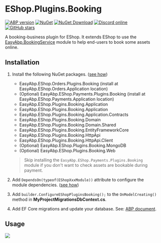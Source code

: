# EShop.Plugins.Booking

[![ABP version](https://img.shields.io/badge/dynamic/xml?style=flat-square&color=yellow&label=abp&query=%2F%2FProject%2FPropertyGroup%2FAbpVersion&url=https%3A%2F%2Fraw.githubusercontent.com%2FEasyAbp%2FEShop%2Fmaster%2FDirectory.Build.props)](https://abp.io)
[![NuGet](https://img.shields.io/nuget/v/EasyAbp.EShop.Plugins.Booking.Domain.Shared.svg?style=flat-square)](https://www.nuget.org/packages/EasyAbp.EShop.Plugins.Booking.Domain.Shared)
[![NuGet Download](https://img.shields.io/nuget/dt/EasyAbp.EShop.Plugins.Booking.Domain.Shared.svg?style=flat-square)](https://www.nuget.org/packages/EasyAbp.EShop.Plugins.Booking.Domain.Shared)
[![Discord online](https://badgen.net/discord/online-members/S6QaezrCRq?label=Discord)](https://discord.gg/S6QaezrCRq)
[![GitHub stars](https://img.shields.io/github/stars/EasyAbp/EShop?style=social)](https://www.github.com/EasyAbp/EShop)

A booking-business plugin for EShop. It extends EShop to use the [EasyAbp.BookingService](https://github.com/EasyAbp/BookingService) module to help end-users to book some assets online.

## Installation

1. Install the following NuGet packages. ([see how](https://github.com/EasyAbp/EasyAbpGuide/blob/master/docs/How-To.md#add-nuget-packages))

    * EasyAbp.EShop.Orders.Plugins.Booking (install at EasyAbp.EShop.Orders.Application location)
    * (Optional) EasyAbp.EShop.Payments.Plugins.Booking (install at EasyAbp.EShop.Payments.Application location)
    * EasyAbp.EShop.Plugins.Booking.Application
    * EasyAbp.EShop.Plugins.Booking.Application
    * EasyAbp.EShop.Plugins.Booking.Application.Contracts
    * EasyAbp.EShop.Plugins.Booking.Domain
    * EasyAbp.EShop.Plugins.Booking.Domain.Shared
    * EasyAbp.EShop.Plugins.Booking.EntityFrameworkCore
    * EasyAbp.EShop.Plugins.Booking.HttpApi
    * EasyAbp.EShop.Plugins.Booking.HttpApi.Client
    * (Optional) EasyAbp.EShop.Plugins.Booking.MongoDB
    * (Optional) EasyAbp.EShop.Plugins.Booking.Web

   > Skip installing the `EasyAbp.EShop.Payments.Plugins.Booking` module if you don't want to check assets are bookable during payment.

1. Add `DependsOn(typeof(EShopXxxModule))` attribute to configure the module dependencies. ([see how](https://github.com/EasyAbp/EasyAbpGuide/blob/master/docs/How-To.md#add-module-dependencies))

1. Add `builder.ConfigureEShopPluginsBooking();` to the `OnModelCreating()` method in **MyProjectMigrationsDbContext.cs**.

1. Add EF Core migrations and update your database. See: [ABP document](https://docs.abp.io/en/abp/latest/Tutorials/Part-1?UI=MVC&DB=EF#add-database-migration).

## Usage

[![](https://mermaid.ink/img/pako:eNqtlMtOwzAQRX_F8gaQQtlHqBItWVOo2GXj2pPWqmMHP5Ciqv_OJHbb0BcgkU0Sz9zjO_bYG8qNAJpTBx8BNIdnyZaW1aUm-Lw7sPfjcTFfmWb0YgVYl5OpBeaBMLIwZi31kpguEAXDzCPhaKbCUmo3mkRZTgrtggXiVwhzDvyDlzUQ6XowWyg4y-w85aT_Jby3Is6YnbG2Bu3R7twz69FtE0dIZWw_5YnrneS_fF_wMzV1o8BHfTJ1wUYsNQ0QnoTiF6bzGE7R3ZSi8ObKPp0U2sdnTB7rjhIRkL7mYD8lB1RyHpo2Lo97XNjx7SSodRx96gaReBeR36VXzHRipnlLLLig_J7a8_bRtz54wDPlB1IXOAfMT2t4uaCjlh_u2aBxQDkY0Csm1Z_RqAR1AHdlMS2wyCrga98kqUdAiytH8zWAbUndRtSNI84zH9yP56hBLJrLDj2WIYLw3hsImtEabI2NgBfFpqOVFI3VUNIcPwVUDNe8pKXeYmpoBB7KQkhvLM0rhmuUURa8mbea09zbALukdNmkrO0XWziVvA)](https://mermaid-js.github.io/mermaid-live-editor/edit#pako:eNqtlMtOwzAQRX_F8gaQQtlHqBItWVOo2GXj2pPWqmMHP5Ciqv_OJHbb0BcgkU0Sz9zjO_bYG8qNAJpTBx8BNIdnyZaW1aUm-Lw7sPfjcTFfmWb0YgVYl5OpBeaBMLIwZi31kpguEAXDzCPhaKbCUmo3mkRZTgrtggXiVwhzDvyDlzUQ6XowWyg4y-w85aT_Jby3Is6YnbG2Bu3R7twz69FtE0dIZWw_5YnrneS_fF_wMzV1o8BHfTJ1wUYsNQ0QnoTiF6bzGE7R3ZSi8ObKPp0U2sdnTB7rjhIRkL7mYD8lB1RyHpo2Lo97XNjx7SSodRx96gaReBeR36VXzHRipnlLLLig_J7a8_bRtz54wDPlB1IXOAfMT2t4uaCjlh_u2aBxQDkY0Csm1Z_RqAR1AHdlMS2wyCrga98kqUdAiytH8zWAbUndRtSNI84zH9yP56hBLJrLDj2WIYLw3hsImtEabI2NgBfFpqOVFI3VUNIcPwVUDNe8pKXeYmpoBB7KQkhvLM0rhmuUURa8mbea09zbALukdNmkrO0XWziVvA)